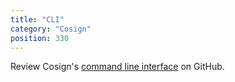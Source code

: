 ```yaml
---
title: "CLI"
category: "Cosign"
position: 330
---
```


Review Cosign's [command line interface](https://github.com/sigstore/cosign/tree/main/doc) on GitHub.
